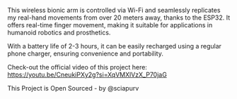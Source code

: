 This wireless bionic arm is controlled via Wi-Fi and seamlessly replicates my real-hand movements from over 20 meters away, thanks to the ESP32. It offers real-time finger movement, making it suitable for applications in humanoid robotics and prosthetics.

With a battery life of 2-3 hours, it can be easily recharged using a regular phone charger, ensuring convenience and portability.

Check-out the official video of this project here: https://youtu.be/CneukiPXy2g?si=XqVMXlVzX_P70jaG


This Project is Open Sourced - by @sciapurv